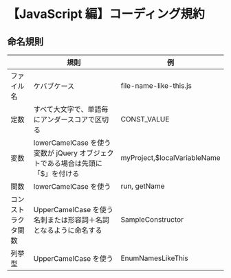 # 【JavaScript 編】コーディング規約

## 命名規則

|                    | 規則                                                                                 | 例                           |
| ------------------ | ------------------------------------------------------------------------------------ | ---------------------------- |
| ファイル名 | ケバブケース | file-name-like-this.js |
| 定数               | すべて大文字で、単語毎にアンダースコアで区切る                                       | CONST_VALUE                  |
| 変数               | lowerCamelCase を使う <br> 変数が jQuery オブジェクトである場合は先頭に「$」を付ける | myProject,$localVariableName |
| 関数               | lowerCamelCase を使う                                                                | run, getName                 |
| コンストラクタ関数 | UpperCamelCase を使う<br>名刺または形容詞＋名詞となるように命名する                  | SampleConstructor            |
| 列挙型             | UpperCamelCase を使う                                                                | EnumNamesLikeThis |